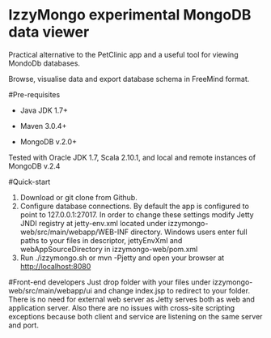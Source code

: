 IzzyMongo experimental MongoDB data viewer
==========================================

Practical alternative to the PetClinic app and a useful tool for viewing MondoDb databases.

Browse, visualise data and export database schema in FreeMind format.

#Pre-requisites
* Java JDK 1.7+

* Maven 3.0.4+

* MongoDB v.2.0+

Tested with Oracle JDK 1.7, Scala 2.10.1, and local and remote instances of MongoDB v.2.4 


#Quick-start
1. Download or git clone from Github.
2. Configure database connections.
    By default the app is configured to point to 127.0.0.1:27017.
    In order to change these settings modify Jetty JNDI registry at jetty-env.xml located under izzymongo-web/src/main/webapp/WEB-INF directory.
    Windows users enter full paths to your files in descriptor, jettyEnvXml and webAppSourceDirectory in izzymongo-web/pom.xml
3. Run ./izzymongo.sh or mvn -Pjetty and open your browser at [http://localhost:8080](http://localhost:8080)

#Front-end developers
Just drop folder with your files under izzymongo-web/src/main/webapp/ui and change index.jsp to redirect to your folder.
There is no need for external web server as Jetty serves both as web and application server.
Also there are no issues with cross-site scripting exceptions because both client and service are listening on the same server and port.



